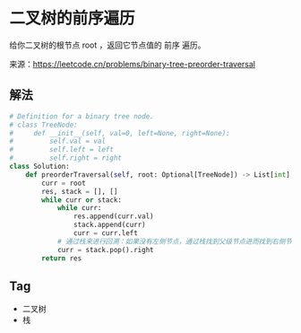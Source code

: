 # 二叉树的前序遍历
给你二叉树的根节点 root ，返回它节点值的 前序 遍历。

来源：https://leetcode.cn/problems/binary-tree-preorder-traversal

## 解法
```python
# Definition for a binary tree node.
# class TreeNode:
#     def __init__(self, val=0, left=None, right=None):
#         self.val = val
#         self.left = left
#         self.right = right
class Solution:
    def preorderTraversal(self, root: Optional[TreeNode]) -> List[int]:
        curr = root
        res, stack = [], []
        while curr or stack:
            while curr:
                res.append(curr.val)
                stack.append(curr)
                curr = curr.left
            # 通过栈来进行回溯：如果没有左侧节点，通过栈找到父级节点进而找到右侧节点
            curr = stack.pop().right
        return res
```

## Tag
- 二叉树
- 栈